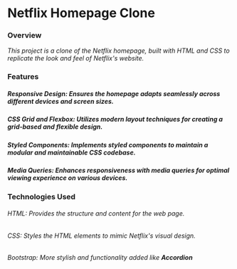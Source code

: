 # Netflix Homepage Clone

### Overview
<i> This project is a clone of the Netflix homepage, built with HTML and CSS to replicate the look and feel of Netflix's website. </i>

### Features
##### Responsive Design: Ensures the homepage adapts seamlessly across different devices and screen sizes.
##### CSS Grid and Flexbox: Utilizes modern layout techniques for creating a grid-based and flexible design.
##### Styled Components: Implements styled components to maintain a modular and maintainable CSS codebase.
##### Media Queries: Enhances responsiveness with media queries for optimal viewing experience on various devices.


### Technologies Used
###### HTML: Provides the structure and content for the web page.
###### CSS: Styles the HTML elements to mimic Netflix's visual design.
###### Bootstrap: More stylish and functionality added like <b> Accordion </b>
